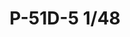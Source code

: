 ---
title: "P-51D-5 1/48"
price: 3800.00 
desc: "PROFIPACK, P-51D-5 1/48, razmera: 1/48"
img_path: "/assets/img/82101.jpg"
brand: AMMO
available: true
special_offer: false
new: false
soon: false
cat: "Plasticne-Makete"
subcat: "PM-EDUARD"
subsubcat: ""
---